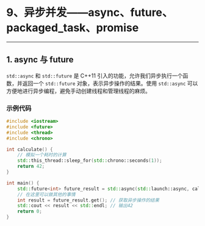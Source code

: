 # 9、异步并发——async、future、packaged_task、promise

---

## 1. async 与 future

`std::async` 和 `std::future` 是 C++11 引入的功能，允许我们异步执行一个函数，并返回一个 `std::future` 对象，表示异步操作的结果。使用 `std::async` 可以方便地进行异步编程，避免手动创建线程和管理线程的麻烦。

### 示例代码

```cpp
#include <iostream>
#include <future>
#include <thread>
#include <chrono>

int calculate() {
    // 模拟一个耗时的计算
    std::this_thread::sleep_for(std::chrono::seconds(1));
    return 42;
}

int main() {
    std::future<int> future_result = std::async(std::launch::async, calculate);
    // 在这里可以做其他的事情
    int result = future_result.get(); // 获取异步操作的结果
    std::cout << result << std::endl; // 输出42
    return 0;
}
